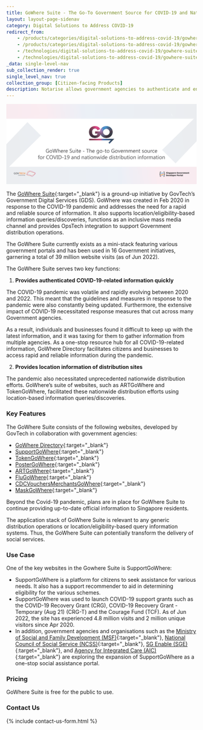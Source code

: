 ```yaml
---
title: GoWhere Suite - The Go-To Government Source for COVID-19 and Nationwide Distribution Information
layout: layout-page-sidenav
category: Digital Solutions to Address COVID-19
redirect_from:
    - /products/categories/digital-solutions-to-address-covid-19/gowhere-suite/
    - /products/categories/digital-solutions-to-address-covid-19/gowhere-suite.html
    - /technologies/digital-solutions-to-address-covid-19/gowhere-suite/
    - /technologies/digital-solutions-to-address-covid-19/gowhere-suite.html
_data: single-level-nav
sub_collection_render: true
single_level_nav: true
collection_group: [Citizen-facing Products]
description: Notarise allows government agencies to authenticate and endorse HealthCerts for safe travel. Learn from Singapore’s model here.
---
```


![Notαrise header banner](/assets/img/GoWhereSuite-HeaderBanner-v3.png)

The [GoWhere Suite](https://www.gowhere.gov.sg){:target="_blank"} is a ground-up initiative by GovTech’s Government Digital Services (GDS). GoWhere was created in Feb 2020 in response to the COVID-19 pandemic and addresses the need for a rapid and reliable source of information. 
It also supports location/eligibility-based information queries/discoveries, functions as an inclusive mass media channel and provides OpsTech integration to support Government distribution operations. 

The GoWhere Suite currently exists as a mini-stack featuring various government portals and has been used in 16 Government initiatives, garnering a total of 39 million website visits (as of Jun 2022).

The GoWhere Suite serves two key functions:

1. **Provides authenticated COVID-19-related information quickly** 

The COVID-19 pandemic was volatile and rapidly evolving between 2020 and 2022. This meant that the guidelines and measures in response to the pandemic were also constantly being updated. Furthermore, the extensive impact of COVID-19 necessitated response measures that cut across many Government agencies. 

As a result, individuals and businesses found it difficult to keep up with the latest information, and it was taxing for them to gather information from multiple agencies. As a one-stop resource hub for all COVID-19-related information, GoWhere Directory facilitates citizens and businesses to access rapid and reliable information during the pandemic.

2. **Provides location information of distribution sites**

The pandemic also necessitated unprecedented nationwide distribution efforts. GoWhere’s suite of websites, such as ARTGoWhere and TokenGoWhere, facilitated these nationwide distribution efforts using location-based information queries/discoveries.

### Key Features

The GoWhere Suite consists of the following websites, developed by GovTech in collaboration with government agencies:

- [GoWhere Directory](https://www.gowhere.gov.sg){:target="_blank"}
- [SupportGoWhere](https://supportgowhere.life.gov.sg){:target="_blank"}
- [TokenGoWhere](https://token.gowhere.gov.sg){:target="_blank"}
- [PosterGoWhere](https://poster.gowhere.gov.sg){:target="_blank"}
- [ARTGoWhere](https://www.gowhere.gov.sg/art){:target="_blank"}
- [FluGoWhere](https://flu.gowhere.gov.sg){:target="_blank"}
- [CDCVouchersMerchantsGoWhere](https://www.gowhere.gov.sg/cdcvouchersmerchants){:target="_blank"}
- [MaskGoWhere](https://mask.gowhere.gov.sg){:target="_blank"}

Beyond the Covid-19 pandemic, plans are in place for GoWhere Suite to continue providing up-to-date official information to Singapore residents.

The application stack of GoWhere Suite is relevant to any generic distribution operations or location/eligibility-based query information systems. Thus, the GoWhere Suite can potentially transform the delivery of social services.

### Use Case

One of the key websites in the Gowhere Suite is SupportGoWhere:

- SupportGoWhere is a platform for citizens to seek assistance for various needs. It also has a support recommender to aid in determining eligibility for the various schemes.
- SupportGoWhere was used to launch COVID-19 support grants such as the COVID-19 Recovery Grant (CRG), COVID-19 Recovery Grant - Temporary (Aug 21) (CRG-T) and the Courage Fund (TCF). As of Jun 2022, the site has experienced 4.8 million visits and 2 million unique visitors since Apr 2020.
- In addition, government agencies and organisations such as the [Ministry of Social and Family Development (MSF)](https://www.msf.gov.sg/){:target="_blank"}, [National Council of Social Service (NCSS)](https://www.ncss.gov.sg/){:target="_blank"}, [SG Enable (SGE)](https://www.sgenable.sg/){:target="_blank"}, and [Agency for Integrated Care (AIC)](https://www.aic.sg/){:target="_blank"} are exploring the expansion of SupportGoWhere as a one-stop social assistance portal. 

### Pricing

GoWhere Suite is free for the public to use.


### Contact Us

{% include contact-us-form.html %}
